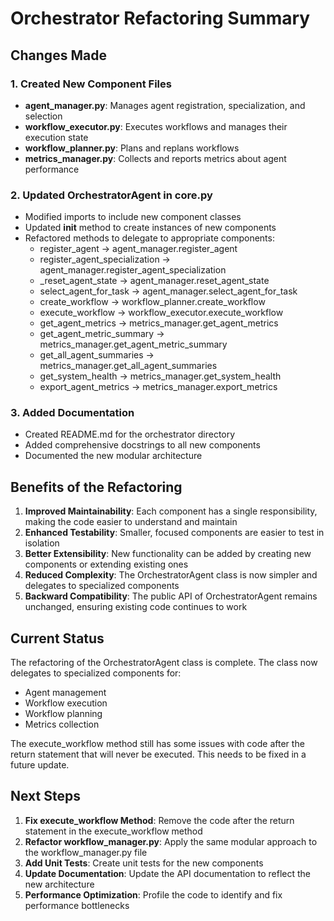 # Orchestrator Refactoring Summary

## Changes Made

### 1. Created New Component Files

- **agent_manager.py**: Manages agent registration, specialization, and selection
- **workflow_executor.py**: Executes workflows and manages their execution state
- **workflow_planner.py**: Plans and replans workflows
- **metrics_manager.py**: Collects and reports metrics about agent performance

### 2. Updated OrchestratorAgent in core.py

- Modified imports to include new component classes
- Updated __init__ method to create instances of new components
- Refactored methods to delegate to appropriate components:
    - register_agent → agent_manager.register_agent
    - register_agent_specialization → agent_manager.register_agent_specialization
    - _reset_agent_state → agent_manager.reset_agent_state
    - select_agent_for_task → agent_manager.select_agent_for_task
    - create_workflow → workflow_planner.create_workflow
    - execute_workflow → workflow_executor.execute_workflow
    - get_agent_metrics → metrics_manager.get_agent_metrics
    - get_agent_metric_summary → metrics_manager.get_agent_metric_summary
    - get_all_agent_summaries → metrics_manager.get_all_agent_summaries
    - get_system_health → metrics_manager.get_system_health
    - export_agent_metrics → metrics_manager.export_metrics

### 3. Added Documentation

- Created README.md for the orchestrator directory
- Added comprehensive docstrings to all new components
- Documented the new modular architecture

## Benefits of the Refactoring

1. **Improved Maintainability**: Each component has a single responsibility, making the code easier to understand and
   maintain
2. **Enhanced Testability**: Smaller, focused components are easier to test in isolation
3. **Better Extensibility**: New functionality can be added by creating new components or extending existing ones
4. **Reduced Complexity**: The OrchestratorAgent class is now simpler and delegates to specialized components
5. **Backward Compatibility**: The public API of OrchestratorAgent remains unchanged, ensuring existing code continues
   to work

## Current Status

The refactoring of the OrchestratorAgent class is complete. The class now delegates to specialized components for:

- Agent management
- Workflow execution
- Workflow planning
- Metrics collection

The execute_workflow method still has some issues with code after the return statement that will never be executed. This
needs to be fixed in a future update.

## Next Steps

1. **Fix execute_workflow Method**: Remove the code after the return statement in the execute_workflow method
2. **Refactor workflow_manager.py**: Apply the same modular approach to the workflow_manager.py file
3. **Add Unit Tests**: Create unit tests for the new components
4. **Update Documentation**: Update the API documentation to reflect the new architecture
5. **Performance Optimization**: Profile the code to identify and fix performance bottlenecks